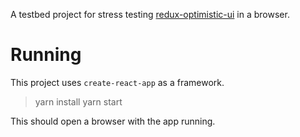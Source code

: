 A testbed project for stress testing [redux-optimistic-ui](https://github.com/mattkrick/redux-optimistic-ui) in 
a browser.

# Running

This project uses `create-react-app` as a framework.

> yarn install
> yarn start

This should open a browser with the app running.
